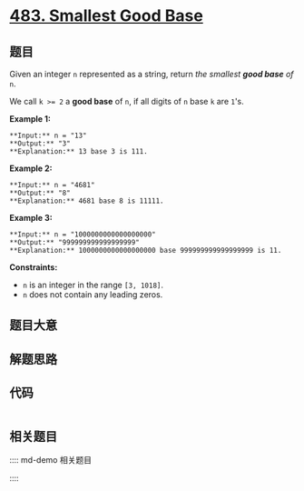 # [483. Smallest Good Base](https://leetcode.com/problems/smallest-good-base)

## 题目

Given an integer `n` represented as a string, return _the smallest **good
base** of_ `n`.

We call `k >= 2` a **good base** of `n`, if all digits of `n` base `k` are
`1`'s.



**Example 1:**

    
    
    **Input:** n = "13"
    **Output:** "3"
    **Explanation:** 13 base 3 is 111.
    

**Example 2:**

    
    
    **Input:** n = "4681"
    **Output:** "8"
    **Explanation:** 4681 base 8 is 11111.
    

**Example 3:**

    
    
    **Input:** n = "1000000000000000000"
    **Output:** "999999999999999999"
    **Explanation:** 1000000000000000000 base 999999999999999999 is 11.
    



**Constraints:**

  * `n` is an integer in the range `[3, 1018]`.
  * `n` does not contain any leading zeros.


## 题目大意

## 解题思路

## 代码

```javascript

```

## 相关题目

:::: md-demo 相关题目

::::
